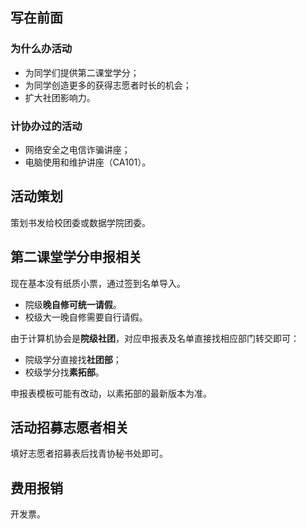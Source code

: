 ## 写在前面

### 为什么办活动

- 为同学们提供第二课堂学分；
- 为同学创造更多的获得志愿者时长的机会；
- 扩大社团影响力。

### 计协办过的活动

- 网络安全之电信诈骗讲座；
- 电脑使用和维护讲座（CA101）。

## 活动策划

策划书发给校团委或数据学院团委。

## 第二课堂学分申报相关

现在基本没有纸质小票，通过签到名单导入。

- 院级**晚自修可统一请假**。
- 校级大一晚自修需要自行请假。

由于计算机协会是**院级社团**，对应申报表及名单直接找相应部门转交即可：

- 院级学分直接找**社团部**；
- 校级学分找**素拓部**。

申报表模板可能有改动，以素拓部的最新版本为准。

## 活动招募志愿者相关

填好志愿者招募表后找青协秘书处即可。

## 费用报销

开发票。
